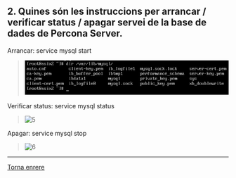## 2. Quines són les instruccions per arrancar / verificar status / apagar servei de la base de dades de Percona Server.  

Arrancar: service mysql start  
> ![4](https://raw.githubusercontent.com/Josep88/MP10UF2-A1/master/Part%201/img/41.png)  

Verificar status: service mysql status  
> ![5](https://raw.githubusercontent.com/Josep88/MP10UF2-A1/master/Part%201/img/42.png)  

Apagar: service mysql stop  
> ![6](https://raw.githubusercontent.com/Josep88/MP10UF2-A1/master/Part%201/img/43.png)  

***
[Torna enrere](https://github.com/Josep88/MP10UF2-A1)
